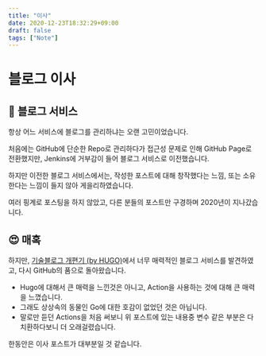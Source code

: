 ```yaml
---
title: "이사"
date: 2020-12-23T18:32:29+09:00
draft: false
tags: ["Note"]
---
```


# 블로그 이사

## 🤔 블로그 서비스

항상 어느 서비스에 블로그를 관리하냐는 오랜 고민이었습니다.

처음에는 GitHub에 단순한 Repo로 관리하다가 접근성 문제로 인해
GitHub Page로 전환했지만, Jenkins에 거부감이 들어 블로그 서비스로 이전했습니다.

하지만 이전한 블로그 서비스에서는, 작성한 포스트에 대해 창작했다는 느낌, 또는 소유한다는 느낌이 들지 않아 게을리하였습니다.

여러 핑계로 포스팅을 하지 않았고, 다른 분들의 포스트만 구경하며  2020년이 지나갔습니다.

## 😍 매혹

 하지만, [기술블로그 개편기 (by HUGO)](https://taetaetae.github.io/posts/blog-reorganization-by-hugo/)에서 너무 매력적인 블로그 서비스를 발견하였고, 다시 GitHub의 품으로 돌아왔습니다.
  - Hugo에 대해서 큰 매력을 느낀것은 아니고, Action을 사용하는 것에 대해 큰 매력을 느꼈습니다.
  - 그래도 상상속의 동물인 Go에 대한 호감이 없었던 것은 아닙니다.
  - 말로만 듣던 Actions을 처음 써보니 위 포스트에 있는 내용중 변수 같은 부분은 다 치환하다보니 더 오래걸렸습니다.

한동안은 이사 포스트가 대부분일 것 같습니다.
